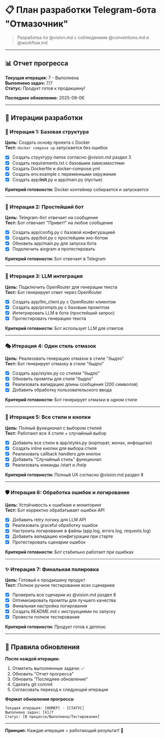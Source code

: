 # 📋 План разработки Telegram-бота "Отмазочник"

> Разработка по @vision.md с соблюдением @conventions.md и @workflow.md

---

## 📊 Отчет прогресса

**Текущая итерация:** 7 - Выполнена  
**Выполнено задач:** 7/7  
**Статус:** Продукт готов к продакшену!  

**Последнее обновление:** 2025-08-06

---

## 🎯 Итерации разработки

### 🚀 Итерация 1: Базовая структура
**Цель:** Создать основу проекта с Docker  
**Тест:** `docker compose up` запускается без ошибок

- [x] Создать структуру папок согласно @vision.md раздел 3
- [x] Создать requirements.txt с базовыми зависимостями  
- [x] Создать Dockerfile и docker-compose.yml
- [x] Создать env.example с переменными окружения
- [x] Создать app/__init__.py и app/main.py (пустые)

**Критерий готовности:** Docker контейнер собирается и запускается

---

### 🤖 Итерация 2: Простейший бот
**Цель:** Telegram-бот отвечает на сообщения  
**Тест:** Бот отвечает "Привет!" на любое сообщение

- [x] Создать app/config.py с базовой конфигурацией
- [x] Создать app/bot.py с простейшим эхо-ботом
- [x] Обновить app/main.py для запуска бота
- [x] Подключить aiogram и протестировать

**Критерий готовности:** Бот отвечает в Telegram

---

### 🧠 Итерация 3: LLM интеграция  
**Цель:** Подключить OpenRouter для генерации текста  
**Тест:** Бот генерирует ответ через OpenRouter

- [x] Создать app/llm_client.py с OpenRouter клиентом
- [x] Создать app/prompts.py с базовым промптом
- [x] Интегрировать LLM в бота (простейший запрос)
- [x] Протестировать генерацию текста

**Критерий готовности:** Бот использует LLM для ответов

---

### 🎭 Итерация 4: Один стиль отмазок
**Цель:** Реализовать генерацию отмазок в стиле "быдло"  
**Тест:** Бот генерирует отмазку в стиле "быдло"

- [x] Создать app/styles.py со стилем "быдло"
- [x] Обновить промпты для стиля "быдло"
- [x] Реализовать валидацию длины сообщения (200 символов)
- [x] Добавить обработку пользовательского ввода

**Критерий готовности:** Бот генерирует отмазки в одном стиле

---

### 🎨 Итерация 5: Все стили и кнопки
**Цель:** Полный функционал с выбором стилей  
**Тест:** Работают все 4 стиля + случайный выбор

- [x] Добавить все стили в app/styles.py (корпорат, монах, инфоцыган)
- [x] Создать inline кнопки для выбора стиля
- [x] Реализовать callback handlers для кнопок  
- [x] Добавить "Случайный стиль" функционал
- [x] Реализовать команды /start и /help

**Критерий готовности:** Полный UX согласно @vision.md раздел 8

---

### 🛡️ Итерация 6: Обработка ошибок и логирование
**Цель:** Устойчивость к ошибкам и мониторинг  
**Тест:** Бот корректно обрабатывает ошибки API

- [x] Добавить retry логику для LLM API
- [x] Реализовать graceful обработку ошибок
- [x] Настроить логирование в файлы (app.log, errors.log, requests.log)
- [x] Добавить валидацию конфигурации при старте
- [x] Протестировать сценарии ошибок

**Критерий готовности:** Бот стабильно работает при ошибках

---

### ✨ Итерация 7: Финальная полировка
**Цель:** Готовый к продакшену продукт  
**Тест:** Полное ручное тестирование всех сценариев

- [x] Проверить все сценарии из @vision.md раздел 8
- [x] Оптимизировать промпты для лучшего качества
- [x] Финальная настройка логирования
- [x] Создать README.md с инструкциями по запуску
- [x] Провести полное тестирование

**Критерий готовности:** Продукт готов к деплою

---

## 📝 Правила обновления

**После каждой итерации:**
1. Отметить выполненные задачи: ✅
2. Обновить "Отчет прогресса" 
3. Обновить "Последнее обновление"
4. Сделать git commit
5. Согласовать переход к следующей итерации

**Формат обновления прогресса:**
```
Текущая итерация: [НОМЕР] - [СТАТУС]
Выполнено задач: [X]/7
Статус: [В процессе/Выполнена/Тестирование]
```

---

**Принцип:** Каждая итерация = работающий результат! 🚀
